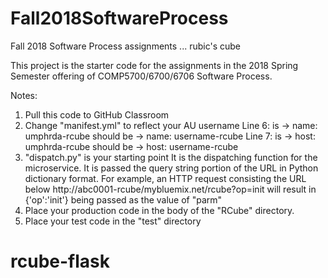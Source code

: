 # Fall2018SoftwareProcess
Fall 2018 Software Process assignments ... rubic's cube

This project is the starter code for the assignments in the 2018 Spring Semester offering
of COMP5700/6700/6706  Software Process.

Notes:
1)  Pull this code to GitHub Classroom
2)  Change "manifest.yml" to reflect your AU username
    Line 6:  is -> name: umphrda-rcube    should be -> name: username-rcube
 	Line 7:  is -> host: umphrda-rcube    should be -> host: username-rcube
3)  "dispatch.py" is your starting point
	It is the dispatching function for the microservice.
	It is passed the query string portion of the URL in Python dictionary format.
	For example, an HTTP request consisting the URL below
	     http://abc0001-rcube/mybluemix.net/rcube?op=init
	will result in {'op':'init'} being passed as the value of "parm"
4)  Place your production code in the body of the "RCube" directory.
5)  Place your test code in the "test" directory


# rcube-flask
